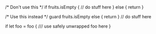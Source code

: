 /* Don't use this */
if fruits.isEmpty {
    // do stuff here
} else {
    return
}

/* Use this instead */
guard fruits.isEmpty else { return }
// do stuff here

if let foo = foo {
    /// use safely unwrapped foo here
}
